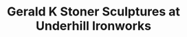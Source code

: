 ---
title: "Gerald K Stoner Sculptures at Underhill Ironworks"
url: /underhill/gerald-k-stoner-sculptures-at-underhill-ironworks/
shop: Kunst
---
